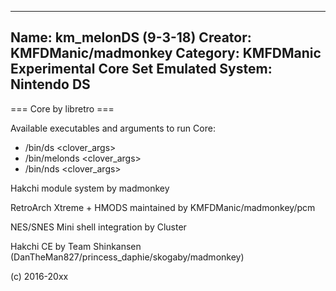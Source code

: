 -----------------------
Name: km_melonDS (9-3-18)
Creator: KMFDManic/madmonkey
Category: KMFDManic Experimental Core Set
Emulated System: Nintendo DS
-----------------------
=== Core by libretro ===

Available executables and arguments to run Core:
- /bin/ds <rom> <clover_args>
- /bin/melonds <rom> <clover_args>
- /bin/nds <rom> <clover_args>

Hakchi module system by madmonkey

RetroArch Xtreme + HMODS maintained by KMFDManic/madmonkey/pcm

NES/SNES Mini shell integration by Cluster

Hakchi CE by Team Shinkansen (DanTheMan827/princess_daphie/skogaby/madmonkey)

(c) 2016-20xx
